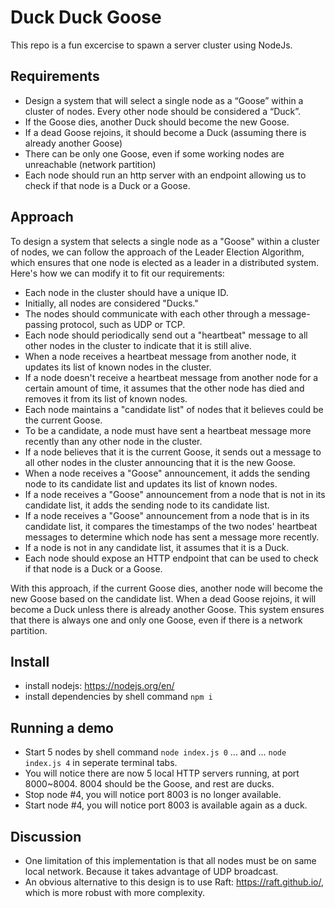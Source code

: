# Duck Duck Goose
This repo is a fun excercise to spawn a server cluster using NodeJs.

## Requirements
- Design a system that will select a single node as a “Goose” within a cluster of nodes. Every other node should be considered a “Duck”.
- If the Goose dies, another Duck should become the new Goose. 
- If a dead Goose rejoins, it should become a Duck (assuming there is already another Goose)
- There can be only one Goose, even if some working nodes are unreachable (network partition)
- Each node should run an http server with an endpoint allowing us to check if that node is a Duck or a Goose.

## Approach
To design a system that selects a single node as a "Goose" within a cluster of nodes, we can follow the approach of the Leader Election Algorithm, which ensures that one node is elected as a leader in a distributed system. Here's how we can modify it to fit our requirements:

- Each node in the cluster should have a unique ID.
- Initially, all nodes are considered "Ducks."
- The nodes should communicate with each other through a message-passing protocol, such as UDP or TCP.
- Each node should periodically send out a "heartbeat" message to all other nodes in the cluster to indicate that it is still alive.
- When a node receives a heartbeat message from another node, it updates its list of known nodes in the cluster.
- If a node doesn't receive a heartbeat message from another node for a certain amount of time, it assumes that the other node has died and removes it from its list of known nodes.
- Each node maintains a "candidate list" of nodes that it believes could be the current Goose.
- To be a candidate, a node must have sent a heartbeat message more recently than any other node in the cluster.
- If a node believes that it is the current Goose, it sends out a message to all other nodes in the cluster announcing that it is the new Goose.
- When a node receives a "Goose" announcement, it adds the sending node to its candidate list and updates its list of known nodes.
- If a node receives a "Goose" announcement from a node that is not in its candidate list, it adds the sending node to its candidate list.
- If a node receives a "Goose" announcement from a node that is in its candidate list, it compares the timestamps of the two nodes' heartbeat messages to determine which node has sent a message more recently.
- If a node is not in any candidate list, it assumes that it is a Duck.
- Each node should expose an HTTP endpoint that can be used to check if that node is a Duck or a Goose.

With this approach, if the current Goose dies, another node will become the new Goose based on the candidate list. When a dead Goose rejoins, it will become a Duck unless there is already another Goose. This system ensures that there is always one and only one Goose, even if there is a network partition.

## Install
- install nodejs: https://nodejs.org/en/
- install dependencies by shell command `npm i` 

## Running a demo
- Start 5 nodes by shell command `node index.js 0` ... and ...  `node index.js 4` in seperate terminal tabs.
- You will notice there are now 5 local HTTP servers running, at port 8000~8004. 8004 should be the Goose, and rest are ducks.
- Stop node #4, you will notice port 8003 is no longer available.
- Start node #4, you will notice port 8003 is available again as a duck.

## Discussion 
- One limitation of this implementation is that all nodes must be on same local network. Because it takes advantage of UDP broadcast.   
- An obvious alternative to this design is to use Raft: https://raft.github.io/, which is more robust with more complexity. 